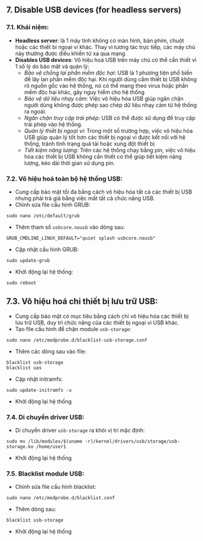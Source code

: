 ## 7. Disable USB devices (for headless servers)
### 7.1. Khái niệm:
- **Headless server**: là 1 máy tính không có màn hình, bàn phím, chuột hoặc các thiết bi ngoại vi khác. Thay vì tương tác trực tiếp, các máy chủ này thường được điều khiển từ xa qua mạng
- **Disables USB devices**: Vô hiệu hoá USB trên máy chủ có thể cần thiết vì 1 số lý do bảo mật và quản lý:
  - *Bảo vệ chống lại phần mềm độc hại*: USB là 1 phương tiện phổ biến để lây lan phần mềm độc hại. Khi người dùng cắm thiết bị USB không rõ nguồn gốc vào hệ thống, nó có thể mang theo virus hoặc phần mềm độc hại khác, gây nguy hiểm cho hệ thống
  - *Bảo vệ dữ liệu nhạy cảm*: Việc vô hiệu hóa USB giúp ngăn chặn người dùng không được phép sao chép dữ liệu nhạy cảm từ hệ thống ra ngoài.
  - *Ngăn chặn truy cập trái phép*: USB có thể được sử dụng để truy cập trái phép vào hệ thống.
  - *Quản lý thiết bị ngoại vi*: Trong một số trường hợp, việc vô hiệu hóa USB giúp quản lý tốt hơn các thiết bị ngoại vi được kết nối với hệ thống, tránh tình trạng quá tải hoặc xung đột thiết bị
  - *Tiết kiệm năng lượng*: Trên các hệ thống chạy bằng pin, việc vô hiệu hóa các thiết bị USB không cần thiết có thể giúp tiết kiệm năng lượng, kéo dài thời gian sử dụng pin.

### 7.2. Vô hiệu hoá toàn bộ hệ thống USB:
- Cung cấp bảo mật tối đa bằng cách vô hiệu hóa tất cả các thiết bị USB nhưng phải trả giá bằng việc mất tất cả chức năng USB.
- Chỉnh sửa file cấu hình GRUB:
```
sudo nano /etc/default/grub
```
- Thêm tham số `usbcore.nousb` vào dòng sau:
```
GRUB_CMDLINE_LINUX_DEFAULT="quiet splash usbcore.nousb"
```
- Cập nhật cấu hình GRUB:
```
sudo update-grub
```
- Khởi động lại hệ thống:
```
sudo reboot
```
## 7.3. Vô hiệu hoá chỉ thiết bị lưu trữ USB:
- Cung cấp bảo mật có mục tiêu bằng cách chỉ vô hiệu hóa các thiết bị lưu trữ USB, duy trì chức năng của các thiết bị ngoại vi USB khác.
- Tạo file cấu hình để chặn module `usb-storage`:
```
sudo nano /etc/modprobe.d/blacklist-usb-storage.conf
```
- Thêm các dòng sau vào file:
```
blacklist usb-storage
blacklist uas
```
- Cập nhật initramfs:
```
sudo update-initramfs -u
```
- Khởi động lại hệ thống

### 7.4. Di chuyển driver USB:
- Di chuyển driver `usb-storage` ra khỏi vị trí mặc định:
```
sudo mv /lib/modules/$(uname -r)/kernel/drivers/usb/storage/usb-storage.ko /home/user1
```
- Khởi động lại hệ thống

### 7.5. Blacklist module USB:
- Chỉnh sửa file cấu hình blacklist:
```
sudo nano /etc/modprobe.d/blacklist.conf
```
- Thêm dòng sau:
```
blacklist usb-storage
```
- Khởi động lại hệ thống
